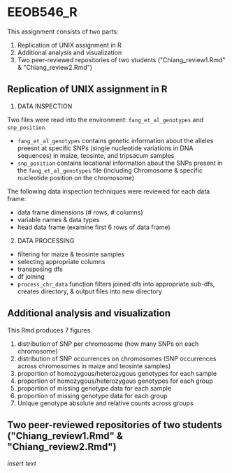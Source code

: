 # EEOB546_R

This assignment consists of two parts: 
1. Replication of UNIX assignment in R
2. Additional analysis and visualization
3. Two peer-reviewed repositories of two students ("Chiang_review1.Rmd" & "Chiang_review2.Rmd")


## Replication of UNIX assignment in R

1. DATA INSPECTION

Two files were read into the environment: `fang_et_al_genotypes` and `snp_position`. 
- `fang_et_al_genotypes` contains genetic information about the alleles preesnt at specific SNPs (single nucleotide variations in DNA sequences) in maize, teosinte, and tripsacum samples
- `snp_position` contains locational information about the SNPs present in the `fang_et_al_genotypes` file (including Chromosome & specific nucleotide position on the chromosome)

The following data inspection techniques were reviewed for each data frame:
- data frame dimensions (# rows, # columns)
- variable names & data types
- head data frame (examine first 6 rows of data frame)

2. DATA PROCESSING
- filtering for maize & teosinte samples
- selecting appropriate columns
- transposing dfs
- df joining 
- `process_chr_data` function filters joined dfs into appropriate sub-dfs, creates directory, & output files into new directory


## Additional analysis and visualization

This Rmd produces 7 figures
1. distribution of SNP per chromosome (how many SNPs on each chromosome)
2. distribution of SNP occurrences on chromosomes (SNP occurrences across chromosomes in maize and teosinte samples)
3. proportion of homozygous/heterozygous genotypes for each sample 
4. proportion of homozygous/heterozygous genotypes for each group
5. proportion of missing genotype data for each sample
6. proportion of missing genotype data for each group
7. Unique genotype absolute and relative counts across groups


## Two peer-reviewed repositories of two students ("Chiang_review1.Rmd" & "Chiang_review2.Rmd")

*insert text*